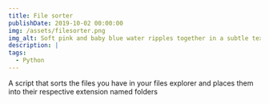 ```yaml
---
title: File sorter
publishDate: 2019-10-02 00:00:00
img: /assets/filesorter.png
img_alt: Soft pink and baby blue water ripples together in a subtle texture.
description: |
tags:
  - Python
---
```


A script that sorts the files you have in your files explorer and places them into their respective extension named folders

